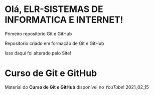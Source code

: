 # Olá, ELR-SISTEMAS DE INFORMATICA E INTERNET!
 
 Primeiro repositório Git e GitHub

 Repositorio criado em formação de Git e GitHub
 
 Isso daqui foi alterado pelo Site!

# Curso de Git e GitHub 
Material do **Curso de Git e GitHub** disponível no *YouTube*!
2021_02_15
